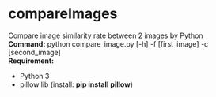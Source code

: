 # compareImages
Compare image similarity rate between 2 images by Python
<br>
<b>Command:</b> python compare_image.py [-h] -f [first_image] -c [second_image]
<br><b>**Requirement:**</b>
- Python 3
- pillow lib (install: <b>pip install pillow</b>)
